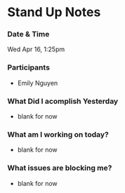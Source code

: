 # Stand Up Notes
### Date & Time

Wed Apr 16, 1:25pm

### Participants

+ Emily Nguyen

### What Did I acomplish Yesterday

+ blank for now

### What am I working on today?

+ blank for now

  
### What issues are blocking me?

+ blank for now
